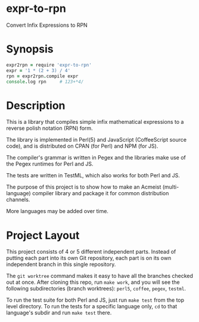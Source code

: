expr-to-rpn
===========

Convert Infix Expressions to RPN

# Synopsis
``` coffee
expr2rpn = require 'expr-to-rpn'
expr = '1 * (2 + 3) / 4'
rpn = expr2rpn.compile expr
console.log rpn     # 123+*4/
```

# Description

This is a library that compiles simple infix mathematical expressions to a
reverse polish notation (RPN) form.

The library is implemented in Perl(5) and JavaScript (CoffeeScript source
code), and is distributed on CPAN (for Perl) and NPM (for JS).

The compiler's grammar is written in Pegex and the libraries make use of the
Pegex runtimes for Perl and JS.

The tests are written in TestML, which also works for both Perl and JS.

The purpose of this project is to show how to make an Acmeist (multi-language)
compiler library and package it for common distribution channels.

More languages may be added over time.

# Project Layout

This project consists of 4 or 5 different independent parts. Instead of putting
each part into its own Git repository, each part is on its own independent
branch in this single repository.

The `git worktree` command makes it easy to have all the branches checked out
at once.  After cloning this repo, run `make work`, and you will see the
following subdirectories (branch worktrees): `perl5`, `coffee`, `pegex`,
`testml`.

To run the test suite for both Perl and JS, just run `make test` from the top
level directory. To run the tests for a specific language only, `cd` to that
language's subdir and run `make test` there.
